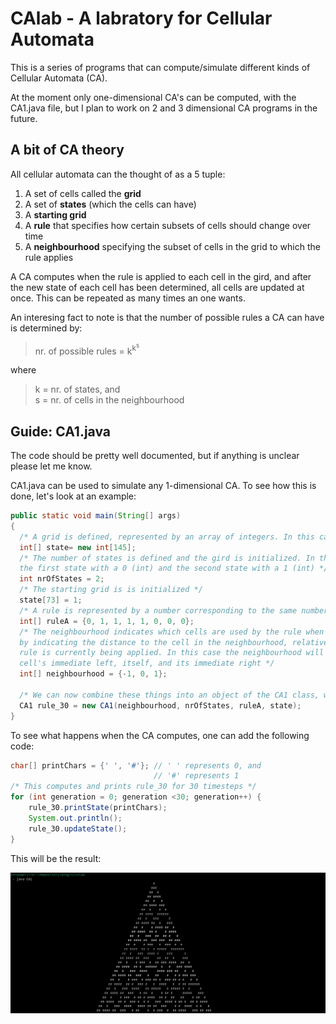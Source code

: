 # CAlab - A labratory for Cellular Automata
This is a series of programs that can compute/simulate different kinds of Cellular Automata (CA).

At the moment only one-dimensional CA's can be computed, with the CA1.java file, but I plan to work on 2 and 3 dimensional CA programs in the future.

## A bit of CA theory
All cellular automata can the thought of as a 5 tuple:
 1. A set of cells called the __grid__
 2. A set of __states__ (which the cells can have)
 3. A __starting grid__ 
 4. A __rule__ that specifies how certain subsets of cells should change over time
 5. A __neighbourhood__ specifying the subset of cells in the grid to which the rule applies

A CA computes when the rule is applied to each cell in the gird, and after the new state of each cell has been determined, all cells are updated at once. This can be repeated as many times an one wants.

An interesing fact to note is that the number of possible rules a CA can have is determined by:
>nr. of possible rules = k<sup>k<sup>s</sup></sup>

where
> k = nr. of states, and \
> s = nr. of cells in the neighbourhood


## Guide: CA1.java
The code should be pretty well documented, but if anything is unclear please let me know.

CA1.java can be used to simulate any 1-dimensional CA. To see how this is done, let's look at an example:
```java
public static void main(String[] args)
{
  /* A grid is defined, represented by an array of integers. In this case the grid consists of only 145 cells */
  int[] state= new int[145];
  /* The number of states is defined and the gird is initialized. In this case we will represent 
  the first state with a 0 (int) and the second state with a 1 (int) */
  int nrOfStates = 2;
  /* The starting grid is is initialized */
  state[73] = 1;
  /* A rule is represented by a number corresponding to the same number in the base of nrOfStates (binary in this case) */
  int[] ruleA = {0, 1, 1, 1, 1, 0, 0, 0};
  /* The neighbourhood indicates which cells are used by the rule when applied to a specific cell
  by indicating the distance to the cell in the neighbourhood, relative to the cell to which the 
  rule is currently being applied. In this case the neighbourhood will be the cell to the current 
  cell's immediate left, itself, and its immediate right */
  int[] neighbourhood = {-1, 0, 1};

  /* We can now combine these things into an object of the CA1 class, which makes a 1-dimensional CA */
  CA1 rule_30 = new CA1(neighbourhood, nrOfStates, ruleA, state);
}
```
To see what happens when the CA computes, one can add the following code:
```java
char[] printChars = {' ', '#'}; // ' ' represents 0, and
                                // '#' represents 1
/* This computes and prints rule_30 for 30 timesteps */
for (int generation = 0; generation <30; generation++) {
    rule_30.printState(printChars);
    System.out.println();
    rule_30.updateState();
}
```
This will be the result:

![imagename](./images/CA1_demo.png)
